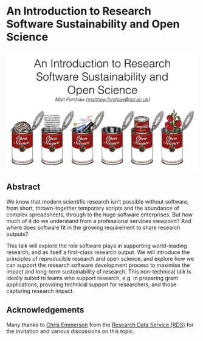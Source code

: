 # An Introduction to Research Software Sustainability and Open Science

<img src="mainslide.png" alt="An Introduction to Research Software Sustainability and Open Science" />

## Abstract
We know that modern scientific research isn’t possible without software, from short, thrown-together temporary scripts and the abundance of complex spreadsheets, through to the huge software enterprises. But how much of it do we understand from a professional services viewpoint? And where does software fit in the growing requirement to share research outputs?

This talk will explore the role software plays in supporting world-leading research, and as itself a first-class research output. We will introduce the principles of reproducible research and open science, and explore how we can support the research software development process to maximise the impact and long-term sustainability of research. This non-technical talk is ideally suited to teams who support research, e.g. in preparing grant applications, providing technical support for researchers, and those capturing research impact.

## Acknowledgements 
Many thanks to <a href="https://www.ncl.ac.uk/library/contact/staff/profile/chris.emmerson">Chris Emmerson</a> from the <a href="https://research.ncl.ac.uk/rdm/">Research Data Service (RDS)</a> for the invitation and various discussions on this topic.
